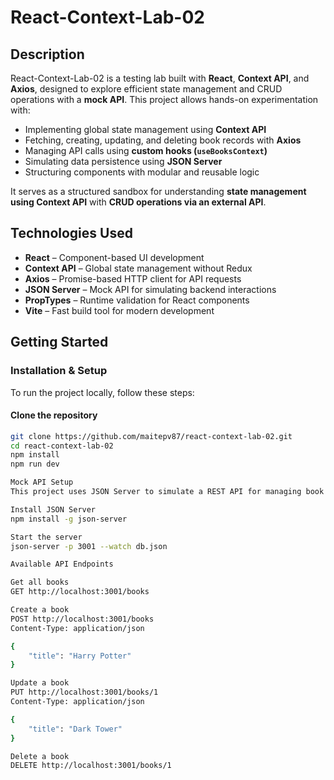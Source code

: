 # React-Context-Lab-02

## Description

React-Context-Lab-02 is a testing lab built with **React**, **Context API**, and **Axios**, designed to explore efficient state management and CRUD operations with a **mock API**. This project allows hands-on experimentation with:

- Implementing global state management using **Context API**
- Fetching, creating, updating, and deleting book records with **Axios**
- Managing API calls using **custom hooks (`useBooksContext`)**
- Simulating data persistence using **JSON Server**
- Structuring components with modular and reusable logic

It serves as a structured sandbox for understanding **state management using Context API** with **CRUD operations via an external API**.

## Technologies Used

- **React** – Component-based UI development
- **Context API** – Global state management without Redux
- **Axios** – Promise-based HTTP client for API requests
- **JSON Server** – Mock API for simulating backend interactions
- **PropTypes** – Runtime validation for React components
- **Vite** – Fast build tool for modern development

## Getting Started

### Installation & Setup

To run the project locally, follow these steps:

#### Clone the repository

```bash
git clone https://github.com/maitepv87/react-context-lab-02.git
cd react-context-lab-02
npm install
npm run dev

Mock API Setup
This project uses JSON Server to simulate a REST API for managing book records. To set up the local API, follow these steps:

Install JSON Server
npm install -g json-server

Start the server
json-server -p 3001 --watch db.json

Available API Endpoints

Get all books
GET http://localhost:3001/books

Create a book
POST http://localhost:3001/books
Content-Type: application/json

{
    "title": "Harry Potter"
}

Update a book
PUT http://localhost:3001/books/1
Content-Type: application/json

{
    "title": "Dark Tower"
}

Delete a book
DELETE http://localhost:3001/books/1
```
